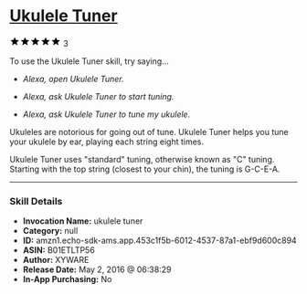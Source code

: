 # [Ukulele Tuner](http://alexa.amazon.com/#skills/amzn1.echo-sdk-ams.app.453c1f5b-6012-4537-87a1-ebf9d600c894)
![5 stars](../../images/ic_star_black_18dp_1x.png)![5 stars](../../images/ic_star_black_18dp_1x.png)![5 stars](../../images/ic_star_black_18dp_1x.png)![5 stars](../../images/ic_star_black_18dp_1x.png)![5 stars](../../images/ic_star_black_18dp_1x.png) 3

To use the Ukulele Tuner skill, try saying...

* *Alexa, open Ukulele Tuner.*

* *Alexa, ask Ukulele Tuner to start tuning.*

* *Alexa, ask Ukulele Tuner to tune my ukulele.*

Ukuleles are notorious for going out of tune. Ukulele Tuner helps you tune your ukulele by ear, playing each string eight times.

Ukulele Tuner uses "standard" tuning, otherwise known as "C" tuning. Starting with the top string (closest to your chin), the tuning is G-C-E-A.

***

### Skill Details

* **Invocation Name:** ukulele tuner
* **Category:** null
* **ID:** amzn1.echo-sdk-ams.app.453c1f5b-6012-4537-87a1-ebf9d600c894
* **ASIN:** B01ETLTP56
* **Author:** XYWARE
* **Release Date:** May 2, 2016 @ 06:38:29
* **In-App Purchasing:** No
